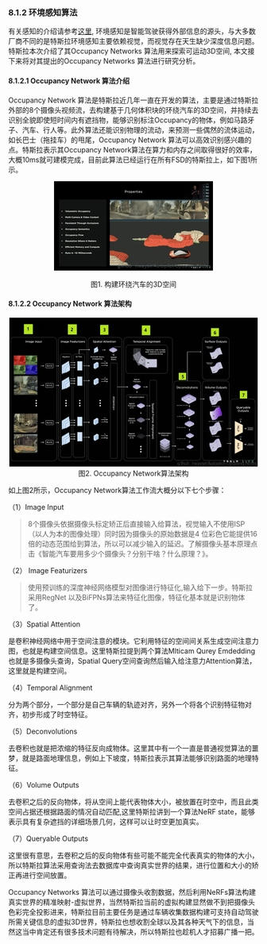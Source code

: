 ### 8.1.2 环境感知算法
有关感知的介绍请参考[这里](./../../ch03_感知/), 环境感知是智能驾驶获得外部信息的源头，与大多数厂商不同的是特斯拉环境感知主要依赖视觉，而视觉存在天生缺少深度信息问题。特斯拉本次介绍了其Occupancy Networks 算法用来探索可运动3D空间, 本文接下来将对其提出的Occupancy Networks 算法进行研究分析。

#### 8.1.2.1 Occupancy Network 算法介绍

Occupancy Network 算法是特斯拉近几年一直在开发的算法，主要是通过特斯拉外部的8个摄像头视频流，去构建基于几何体积块的环绕汽车的3D空间，并持续去识别全貌即使短时间内有遮挡物，能够识别标注Occupancy的物体，例如马路牙子、汽车、行人等。此外算法还能识别物理的流动，来预测一些偶然的流体运动，如长巴士（拖挂车）的甩尾，Occupancy Network 算法可以高效识别感兴趣的点。特斯拉表示其Occupancy Network算法在算力和内存之间取得很好的效率，大概10ms就可建模完成，目前此算法已经运行在所有FSD的特斯拉上，如下图1所示。

<div align=center>

![图1. 拥堵十字路口](./imgs/8.1.2.1.gif)

</div>
<div align=center>图1. 构建环绕汽车的3D空间 </div>

#### 8.1.2.2 Occupancy Network 算法架构

<div align=center>
<img src="./imgs/8.1.2.2.jpg" width="500" height="300">
</div>
<div align=center>图2. Occupancy Network算法架构 </div>

如上图2所示，Occupancy Network算法工作流大概分以下七个步骤：

（1）Image Input
    
>8个摄像头依据摄像头标定矫正后直接输入给算法，视觉输入不使用ISP（以人为本的图像处理）同时因为摄像头的原始数据是4 位彩色它能提供16倍的动态范围给到算法，所以可以减少输入的延迟。了解摄像头基本原理点击《智能汽车要用多少个摄像头？分别干啥？什么原理？》。

（2） Image Featurizers
   
>使用预训练的深度神经网络模型对图像进行特征化,输入给下一步。特斯拉采用RegNet 以及BiFPNs算法来特征化图像，特征化基本就是识别物体了。

（3）Spatial Attention

  是卷积神经网络中用于空间注意的模块。它利用特征的空间间关系生成空间注意力图，也就是构建空间信息。这里特斯拉提到两个算法Mlticam Qurey Emdedding 也就是多摄像头查询，Spatial Query空间查询然后输入给注意力Attention算法，这里就是构建空间。
   
（4）Temporal Alignment

  分为两个部分，一个部分是自己车辆的轨迹对齐，另外一个将各个识别特征物对齐，初步形成了时空特征。

（5）Deconvolutions

  去卷积也就是把浓缩的特征反向成物体。这里其中有一个一直是普通视觉算法的噩梦，就是路面地理信息，例如上下坡度，特斯拉表示其算法能够识别路面的地理特征。

（6）Volume Outputs

  去卷积之后的反向物体，将从空间上能代表物体大小，被放置在时空中，而且此类空间占据还根据路面的情况自动匹配,这里特斯拉讲到一个算法NeRF state，能够表示具有复杂遮挡的详细场景几何，这样可以让时空更加真实。


（7）Queryable Outputs

  这里很有意思，去卷积之后的反向物体有些可能不能完全代表真实的物体的大小，所以特斯拉算法采用查询法去数据库中查询真实世界的结果，进行位置和大小的矫正再进行空间放置。


Occupancy Networks 算法可以通过摄像头收割数据，然后利用NeRFs算法构建真实世界的精准映射-虚拟世界，当然特斯拉当前的虚拟构建显然做不到把摄像头色彩完全投影进来，特斯拉目前主要任务是通过车辆收集数据构建可支持自动驾驶所需关键信息的虚拟3D世界，特斯拉也想收割全球以及其各种天气下的信息，当然这当中肯定还有很多技术问题有待解决，所以特斯拉也趁机人才招募广播一把。